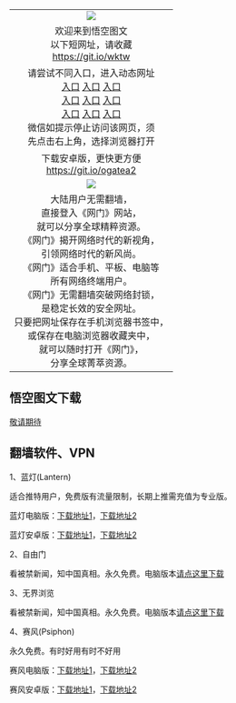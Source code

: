  <div id="readme" class="readme blob instapaper_body">
 <article class="markdown-body entry-content" itemprop="text">
 <table>
 <tbody>
  
  <tr>
    <td align="center"><a href="https://user-images.githubusercontent.com/33987457/33241409-c0886b1c-d2ff-11e7-9f01-54044ca51cad.png" target="_blank"><img src="https://cloud.githubusercontent.com/assets/11880933/13434984/f430fae2-e012-11e5-814f-c2df1e82b247.jpg" style="max-width:100%;"></a>
    </td>
  </tr>
  
  <tr>
    <td align="center">欢迎来到悟空图文<br>
      以下短网址，请收藏<br>
      <a href="https://git.io/wktw">https://git.io/wktw</a><br>
    </td>
  </tr>
  
  <tr>
    <td align="center">请尝试不同入口，进入动态网址<br>
      <a href="https://s3-us-west-1.amazonaws.com/ogaten/oGate.htm?from=oGate">入口</a>
      <a href="https://s3.us-east-2.amazonaws.com/ogateh/oGate.htm?from=oGate">入口</a>
      <a href="https://s3.amazonaws.com/ogate/oGate.htm?from=oGate">入口</a><br>
      <a href="https://s3.ap-northeast-2.amazonaws.com/ogates/oGate.htm?from=oGate">入口</a>
      <a href="https://s3.eu-central-1.amazonaws.com/ogatef/oGate.htm?from=oGate">入口</a>
      <a href="https://s3.eu-west-2.amazonaws.com/ogatel/oGate.htm?from=oGate">入口</a><br>
      <a href="https://s3.ap-south-1.amazonaws.com/ogatem/oGate.htm?from=oGate">入口</a>
      <a href="https://s3.ca-central-1.amazonaws.com/ogatec/oGate.htm?from=oGate">入口</a>
      <a href="https://s3-ap-southeast-2.amazonaws.com/ogatey/oGate.htm?from=oGate">入口</a><br>
      微信如提示停止访问该网页，须<br>
      先点击右上角，选择浏览器打开<br>
    </td>
  </tr>
  
  <tr>
    <td align="center">
      下载安卓版，更快更方便<br><a href="https://raw.githubusercontent.com/oGate2/up/master/oGate.apk">https://git.io/ogatea2</a><br>
    </td>
  </tr>
  
  <tr>
    <td align="center"><a href="https://raw.githubusercontent.com/oGate2/Up/master/oGate_640.jpg" target="_blank"><img src="https://raw.githubusercontent.com/oGate2/Up/master/oGate_640.jpg" style="max-width:100%;"></a>
    </td>
  </tr>
  
  <tr>
    <td align="center">
大陆用户无需翻墙，<br>
直接登入《网门》网站，<br>就可以分享全球精粹资源。<br>
《网门》揭开网络时代的新视角，<br>引领网络时代的新风尚。<br>
《网门》适合手机、平板、电脑等<br>所有网络终端用户。<br>
《网门》无需翻墙突破网络封锁，<br>是稳定长效的安全网址。<br>
只要把网址保存在手机浏览器书签中，<br>或保存在电脑浏览器收藏夹中，<br>
就可以随时打开《网门》，<br>
分享全球菁萃资源。<br>
    </td>
  </tr>
  
</tbody>
</table>    
</article>
</div>
</div>







<h2><a href="#悟空图文下载" aria-hidden="true" class="anchor" id="user-content-WKTW"></a>悟空图文下载</h2>

<p><a href="#">敬请期待</a></p>


<h2><a href="#翻墙软件、VPN" aria-hidden="true" class="anchor" id="user-content-VPN"></a>翻墙软件、VPN</h2>

<p>1、蓝灯(Lantern)</p>
<p>适合推特用户，免费版有流量限制，长期上推需充值为专业版。</p>
<p>蓝灯电脑版：<a href="https://raw.githubusercontent.com/getlantern/lantern-binaries/master/lantern-installer.exe">下载地址1</a>，<a href="https://s3.amazonaws.com/lantern/lantern-installer.exe">下载地址2</a></p>
<p>蓝灯安卓版：<a href="https://raw.githubusercontent.com/getlantern/lantern-binaries/master/lantern-installer.apk">下载地址1</a>，<a href="https://s3.amazonaws.com/lantern/lantern-installer.apk">下载地址2</a></p>

<p>2、自由门</p>
<p>看被禁新闻，知中国真相。永久免费。电脑版本<a href="https://raw.githubusercontent.com/opipe/Up/master/Tools/FG.zip"><u>请点这里下载</u></a></p>

<p>3、无界浏览</p>
<p>看被禁新闻，知中国真相。永久免费。电脑版本<a href="https://raw.githubusercontent.com/opipe/Up/master/Tools/UM.apk"><u>请点这里下载</u></a></p>

<p>4、赛风(Psiphon)</p>
<p>永久免费。有时好用有时不好用</p>
<p>赛风电脑版：<a href="https://psiphon3.com/psiphon3.exe"><u>下载地址1</u></a>，<a href="https://s3.amazonaws.com/hum9-lwg8-qa2w/psiphon3.exe">下载地址2</a></p>
<p>赛风安卓版：<a href="https://psiphon3.com/PsiphonAndroid.apk"><u>下载地址1</u></a>，<a href="https://s3.amazonaws.com/hum9-lwg8-qa2w/PsiphonAndroid.apk">下载地址2</a></p>
